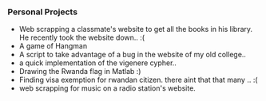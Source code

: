### Personal Projects ###

* Web scrapping a classmate's website to get all the books in his library. He recently took the website down.. :(
* A game of Hangman
* A script to take advantage of a bug in the website of my old college.. 
* a quick implementation of the vigenere cypher..
* Drawing the Rwanda flag in Matlab :)
* Finding visa exemption for rwandan citizen. there aint that that many .. :( 
* web scrapping for music on a radio station's website. 